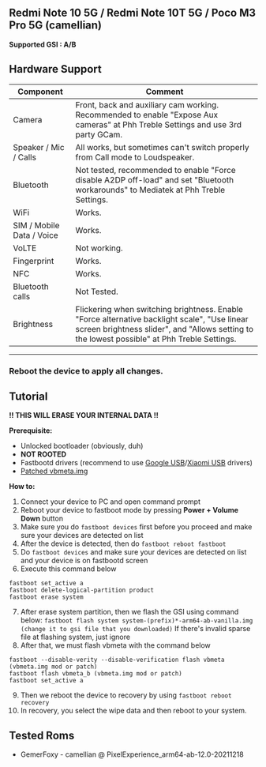 ## Redmi Note 10 5G / Redmi Note 10T 5G / Poco M3 Pro 5G (camellian)

**Supported GSI : A/B**

## Hardware Support

| Component                 |      Comment                                              |
|---------------------------|-----------------------------------------------------------|
| Camera                    | Front, back and auxiliary cam working. Recommended to enable "Expose Aux cameras" at Phh Treble Settings and use 3rd party GCam. |
| Speaker / Mic / Calls     | All works, but sometimes can't switch properly from Call mode to Loudspeaker.  |
| Bluetooth                 | Not tested, recommended to enable "Force disable A2DP off-load" and set "Bluetooth workarounds" to Mediatek at Phh Treble Settings. |
| WiFi                      | Works.                                                    |
| SIM / Mobile Data / Voice | Works.                                                    |
| VoLTE                     | Not working.                                               |
| Fingerprint               | Works.                                                    |
| NFC                       | Works.                                                    |
| Bluetooth calls           | Not Tested.                                               |
| Brightness                | Flickering when switching brightness. Enable "Force alternative backlight scale", "Use linear screen brightness slider", and "Allows setting to the lowest possible" at Phh Treble Settings. |
---

### Reboot the device to apply all changes.

## Tutorial

**!! THIS WILL ERASE YOUR INTERNAL DATA !!**

**Prerequisite:**
* Unlocked bootloader (obviously, duh)
* **NOT ROOTED**
* Fastbootd drivers (recommend to use [Google USB](https://developer.android.com/studio/run/win-usb)/[Xiaomi USB](https://developer.android.com/studio/run/oem-usb) drivers)
* [Patched vbmeta.img](https://t.me/pocom3proofficial/26442)

**How to:**
1. Connect your device to PC and open command prompt
2. Reboot your device to fastboot mode by pressing **Power + Volume Down** button
3. Make sure you do `fastboot devices` first before you proceed and make sure your devices are detected on list
4. After the device is detected, then do `fastboot reboot fastboot`
5. Do `fastboot devices` and make sure your devices are detected on list and your device is on fastbootd screen
6. Execute this command below
```
fastboot set_active a
fastboot delete-logical-partition product
fastboot erase system
```
7. After erase system partition, then we flash the GSI using command below:
```fastboot flash system system-(prefix)*-arm64-ab-vanilla.img (change it to gsi file that you downloaded)```
If there's invalid sparse file at flashing system, just ignore
8. After that, we must flash vbmeta with the command below
```
fastboot --disable-verity --disable-verification flash vbmeta (vbmeta.img mod or patch)
fastboot flash vbmeta_b (vbmeta.img mod or patch)
fastboot set_active a
```
9. Then we reboot the device to recovery by using `fastboot reboot recovery`
10. In recovery, you select the wipe data and then reboot to your system.


## Tested Roms
* GemerFoxy - camellian @ PixelExperience_arm64-ab-12.0-20211218